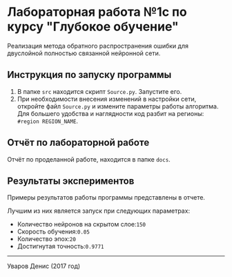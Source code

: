 # Лабораторная работа №1с по курсу "Глубокое обучение"

Реализация метода обратного распространения ошибки для двуслойной полностью связанной нейронной сети.

## Инструкция по запуску программы

1. В папке `src` находится скрипт `Source.py`. Запустите его.
2. При необходимости внесения изменений в настройки сети, откройте файл `Source.py` и измените параметры работы алгоритма. Для большего удобства и наглядности код разбит на регионы: `#region REGION_NAME`.

## Отчёт по лабораторной работе

Отчёт по проделанной работе, находится в папке `docs`.

## Результаты экспериментов

Примеры результатов работы программы представлены в отчете.

Лучшим из них является запуск при следующих параметрах:

- Количество нейронов на скрытом слое:`150`
- Скорость обучения:`0.05`
- Количество эпох:`20`
- Достигнутая точность:`0.9771`

---
Уваров Денис (2017 год)